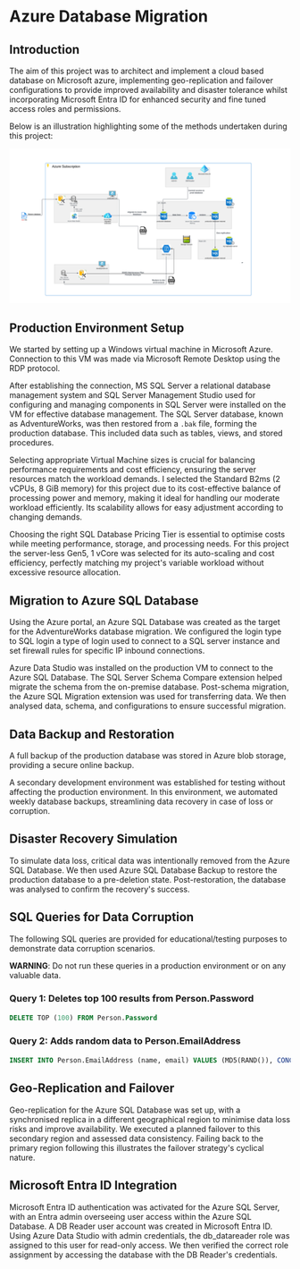 # Azure Database Migration

## Introduction

The aim of this project was to architect and implement a cloud based database on Microsoft azure, implementing geo-replication and failover configurations to provide improved availability and disaster tolerance whilst incorporating Microsoft Entra ID for enhanced security and fine tuned access roles and permissions. 

Below is an illustration highlighting some of the methods undertaken during this project:

![Azure Project Diagram](Assets/Azure%20Project%20Diagram.png)


## Production Environment Setup

We started by setting up a Windows virtual machine in Microsoft Azure. Connection to this VM was made via Microsoft Remote Desktop using the RDP protocol.

After establishing the connection, MS SQL Server a relational database management system and SQL Server Management Studio used for configuring and managing components in SQL Server were installed on the VM for effective database management. The SQL Server database, known as AdventureWorks, was then restored from a `.bak` file, forming the production database. This included data such as tables, views, and stored procedures.

Selecting appropriate Virtual Machine sizes is crucial for balancing performance requirements and cost efficiency, ensuring the server resources match the workload demands. I selected the Standard B2ms (2 vCPUs, 8 GiB memory) for this project due to its cost-effective balance of processing power and memory, making it ideal for handling our moderate workload efficiently. Its scalability allows for easy adjustment according to changing demands.

Choosing the right SQL Database Pricing Tier is essential to optimise costs while meeting performance, storage, and processing needs. For this project the server-less Gen5, 1 vCore was selected for its auto-scaling and cost efficiency, perfectly matching my project's variable workload without excessive resource allocation.

## Migration to Azure SQL Database

Using the Azure portal, an Azure SQL Database was created as the target for the AdventureWorks database migration. We configured the login type to SQL login a type of login used to connect to a SQL server instance  and set firewall rules for specific IP inbound connections.

Azure Data Studio was installed on the production VM to connect to the Azure SQL Database. The SQL Server Schema Compare extension helped migrate the schema from the on-premise database. Post-schema migration, the Azure SQL Migration extension was used for transferring data. We then analysed data, schema, and configurations to ensure successful migration.

## Data Backup and Restoration

A full backup of the production database was stored in Azure blob storage, providing a secure online backup.

A secondary development environment was established for testing without affecting the production environment. In this environment, we automated weekly database backups, streamlining data recovery in case of loss or corruption.

## Disaster Recovery Simulation

To simulate data loss, critical data was intentionally removed from the Azure SQL Database. We then used Azure SQL Database Backup to restore the production database to a pre-deletion state. Post-restoration, the database was analysed to confirm the recovery's success.

## SQL Queries for Data Corruption

The following SQL queries are provided for educational/testing purposes to demonstrate data corruption scenarios. 

**WARNING**: Do not run these queries in a production environment or on any valuable data.

### Query 1: Deletes top 100 results from Person.Password
```sql
DELETE TOP (100) FROM Person.Password
```

### Query 2: Adds random data to Person.EmailAddress
```sql
INSERT INTO Person.EmailAddress (name, email) VALUES (MD5(RAND()), CONCAT(MD5(RAND()), '@example.com'))
```

## Geo-Replication and Failover

Geo-replication for the Azure SQL Database was set up, with a synchronised replica in a different geographical region to minimise data loss risks and improve availability. We executed a planned failover to this secondary region and assessed data consistency. Failing back to the primary  region following this  illustrates the failover strategy's cyclical nature.

## Microsoft Entra ID Integration

Microsoft Entra ID authentication was activated for the Azure SQL Server, with an Entra admin overseeing user access within the Azure SQL Database. A DB Reader user account was created in Microsoft Entra ID. Using Azure Data Studio with admin credentials, the db_datareader role was assigned to this user for read-only access. We then verified the correct role assignment by accessing the database with the DB Reader's credentials.
